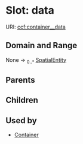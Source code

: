
# Slot: data



URI: [ccf:container__data](http://purl.org/ccf/container__data)


## Domain and Range

None &#8594;  <sub>0..\*</sub> [SpatialEntity](SpatialEntity.md)

## Parents


## Children


## Used by

 * [Container](Container.md)
